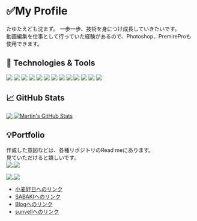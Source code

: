 # ✅My Profile 
たゆたえども沈まず。 一歩一歩、技術を身につけ成長していきたいです。<br/>
動画編集を仕事として行っていた経験があるので、Photoshop、PremireProも使用できます。

## 🔧 Technologies & Tools
![](https://img.shields.io/badge/UI-Figma-informational?style=flat&logo=figma&logoColor=white&color=2bbc8a)
![](https://img.shields.io/badge/UI-adobeXD-informational?style=flat&logo=heroui&logoColor=white&color=2bbc8a)
![](https://img.shields.io/badge/Editor-VScode-informational?style=flat&logo=intellijidea&logoColor=white&color=2bbc8a)
![](https://img.shields.io/badge/Code-Vue-informational?style=flat&logo=vuedotjs&logoColor=white&color=2bbc8a)
![](https://img.shields.io/badge/Code-Vuetify-informational?style=flat&logo=vuetify&logoColor=white&color=2bbc8a)
![](https://img.shields.io/badge/Code-Nuxt-informational?style=flat&logo=nuxt&logoColor=white&color=2bbc8a)
![](https://img.shields.io/badge/Code-Ruby-informational?style=flat&logo=ruby&logoColor=white&color=2bbc8a)
![](https://img.shields.io/badge/Code-Ruby%20on%20Rails-informational?style=flat&logo=rubyonrails&logoColor=white&color=2bbc8a)
![](https://img.shields.io/badge/Code-JavaScript-informational?style=flat&logo=javascript&logoColor=white&color=2bbc8a)
![](https://img.shields.io/badge/Code-TypeScript-informational?style=flat&logo=typescript&logoColor=white&color=2bbc8a)
![](https://img.shields.io/badge/CMS-WordPress-informational?style=flat&logo=wordpress&logoColor=white&color=2bbc8a)
![](https://img.shields.io/badge/Tool-Photoshop-informational?style=flat&logo=affinityphoto&logoColor=white&color=2bbc8a)
![](https://img.shields.io/badge/Tool-PremirePro-informational?style=flat&logo=affinityphoto&logoColor=white&color=2bbc8a)

## 📈 GitHub Stats
<a href="https://github.com/MartinHeinz/MartinHeinz">
  <img align="center" src="https://github-readme-stats.vercel.app/api/top-langs/?username=Kanta0926&hide=java,html,tex&title_color=ffffff&text_color=c9cacc&icon_color=2bbc8a&bg_color=1d1f21&langs_count=3" />
</a>
<a href="https://github.com/MartinHeinz/MartinHeinz">
  <img align="center" src="https://github-readme-stats.vercel.app/api?username=Kanta0926&show_icons=true&line_height=27&count_private=true&title_color=ffffff&text_color=c9cacc&icon_color=2bbc8a&bg_color=1d1f21" alt="Martin's GitHub Stats" />
</a>

## 💡Portfolio
作成した意図などは、各種リポジトリのRead meにあります。<br/>
見ていただけると嬉しいです。<br/>
<a href="https://github.com/Kanta0926/komugi-site.git">
  <img align="center" src="https://github-readme-stats.vercel.app/api/pin/?username=Kanta0926&repo=komugi-site&title_color=ffffff&text_color=c9cacc&icon_color=2bbc8a&bg_color=1d1f21" />
</a>
<a href="https://github.com/Kanta0926/sabaki-project.git">
  <img align="center" src="https://github-readme-stats.vercel.app/api/pin/?username=Kanta0926&repo=sabaki-project&title_color=ffffff&text_color=c9cacc&icon_color=2bbc8a&bg_color=1d1f21" />
</a>


<a href="https://github.com/Kanta0926/my-blog.git">
  <img align="center" src="https://github-readme-stats.vercel.app/api/pin/?username=Kanta0926&repo=my-blog&title_color=ffffff&text_color=c9cacc&icon_color=2bbc8a&bg_color=1d1f21" />
</a>
<a href="https://github.com/Kanta0926/sun-vell.git">
  <img align="center" src="https://github-readme-stats.vercel.app/api/pin/?username=Kanta0926&repo=sun-vell&title_color=ffffff&text_color=c9cacc&icon_color=2bbc8a&bg_color=1d1f21" />
</a>

 - [小麦好日へのリンク](https://kancha.org/komugi-site/)
 - [SABAKIへのリンク](https://kancha.org/sabaki-project)
 - [Blogへのリンク](https://kancha.org/blog)
 - [sunvellへのリンク](https://kancha.org/sunvell-project/)
